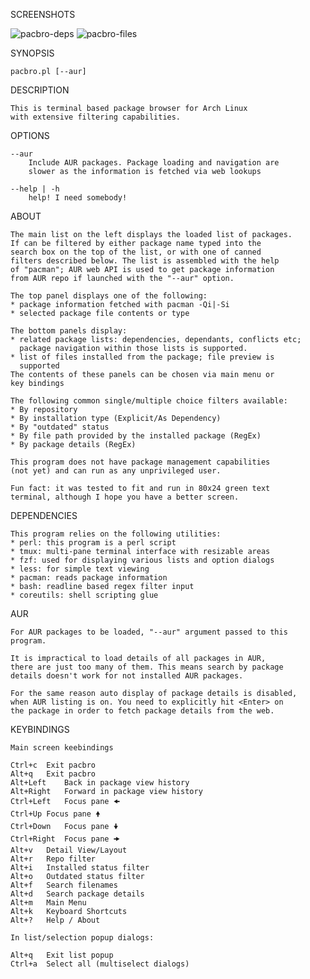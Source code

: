 SCREENSHOTS

![pacbro-deps](https://github.com/cherio/pacbro/assets/2200569/c84e8230-eab3-422d-b9f7-6ca43e1d2acf)
![pacbro-files](https://github.com/cherio/pacbro/assets/2200569/738f8450-bf49-4d15-a532-e9a92d37d418)

SYNOPSIS

    pacbro.pl [--aur]

DESCRIPTION

    This is terminal based package browser for Arch Linux
    with extensive filtering capabilities.

OPTIONS

    --aur
        Include AUR packages. Package loading and navigation are
        slower as the information is fetched via web lookups

    --help | -h
        help! I need somebody!

ABOUT

    The main list on the left displays the loaded list of packages.
    If can be filtered by either package name typed into the
    search box on the top of the list, or with one of canned
    filters described below. The list is assembled with the help
    of "pacman"; AUR web API is used to get package information
    from AUR repo if launched with the "--aur" option.

    The top panel displays one of the following:
    * package information fetched with pacman -Qi|-Si
    * selected package file contents or type

    The bottom panels display:
    * related package lists: dependencies, dependants, conflicts etc;
      package navigation within those lists is supported.
    * list of files installed from the package; file preview is
      supported
    The contents of these panels can be chosen via main menu or
    key bindings

    The following common single/multiple choice filters available:
    * By repository
    * By installation type (Explicit/As Dependency)
    * By "outdated" status
    * By file path provided by the installed package (RegEx)
    * By package details (RegEx)

    This program does not have package management capabilities
    (not yet) and can run as any unprivileged user.

    Fun fact: it was tested to fit and run in 80x24 green text
    terminal, although I hope you have a better screen.

DEPENDENCIES

    This program relies on the following utilities:
    * perl: this program is a perl script
    * tmux: multi-pane terminal interface with resizable areas
    * fzf: used for displaying various lists and option dialogs
    * less: for simple text viewing
    * pacman: reads package information
    * bash: readline based regex filter input
    * coreutils: shell scripting glue

AUR

    For AUR packages to be loaded, "--aur" argument passed to this
    program.

    It is impractical to load details of all packages in AUR,
    there are just too many of them. This means search by package
    details doesn't work for not installed AUR packages.

    For the same reason auto display of package details is disabled,
    when AUR listing is on. You need to explicitly hit <Enter> on
    the package in order to fetch package details from the web.

KEYBINDINGS

    Main screen keebindings

    Ctrl+c	Exit pacbro
    Alt+q	Exit pacbro
    Alt+Left	Back in package view history
    Alt+Right	Forward in package view history
    Ctrl+Left	Focus pane 🠜
    Ctrl+Up	Focus pane 🠝
    Ctrl+Down	Focus pane 🠟
    Ctrl+Right	Focus pane 🠞
    Alt+v	Detail View/Layout
    Alt+r	Repo filter
    Alt+i	Installed status filter
    Alt+o	Outdated status filter
    Alt+f	Search filenames
    Alt+d	Search package details
    Alt+m	Main Menu
    Alt+k	Keyboard Shortcuts
    Alt+?	Help / About

    In list/selection popup dialogs:

    Alt+q	Exit list popup
    Ctrl+a	Select all (multiselect dialogs)

